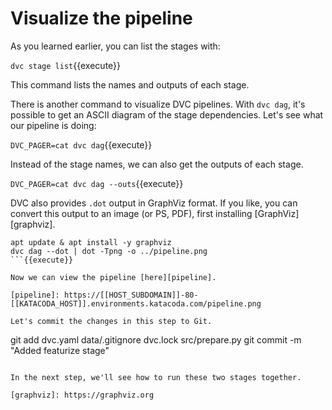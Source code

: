 # Visualize the pipeline

As you learned earlier, you can list the stages with:

`dvc stage list`{{execute}}

This command lists the names and outputs of each stage.

There is another command to visualize DVC pipelines. With `dvc dag`, it's
possible to get an ASCII diagram of the stage dependencies. Let's see what
our pipeline is doing:

`DVC_PAGER=cat dvc dag`{{execute}}

Instead of the stage names, we can also get the outputs of each stage.

`DVC_PAGER=cat dvc dag --outs`{{execute}}

DVC also provides `.dot` output in GraphViz format. If you like, you can
convert this output to an image (or PS, PDF), first installing
[GraphViz][graphviz].

```
apt update & apt install -y graphviz
dvc dag --dot | dot -Tpng -o ../pipeline.png 
```{{execute}}

Now we can view the pipeline [here][pipeline].

[pipeline]: https://[[HOST_SUBDOMAIN]]-80-[[KATACODA_HOST]].environments.katacoda.com/pipeline.png

Let's commit the changes in this step to Git.

```
git add dvc.yaml data/.gitignore dvc.lock src/prepare.py
git commit -m "Added featurize stage"
```{{execute}}

In the next step, we'll see how to run these two stages together.

[graphviz]: https://graphviz.org
